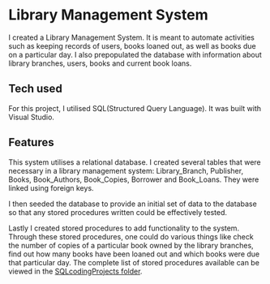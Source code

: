 # Library Management System 
I created a Library Management System. It is meant to automate activities such as keeping records of users, books loaned out, as well as books due on a particular day. I also prepopulated the database with information about library branches, users, books and current book loans.

## Tech used
For this project, I utilised SQL(Structured Query Language). It was built with Visual Studio.

## Features
This system utilises a relational database. I created several tables that were necessary in a library management system: Library_Branch, Publisher, Books, Book_Authors, Book_Copies, Borrower and Book_Loans. They were linked using foreign keys.

I then seeded the database to provide an initial set of data to the database so that any stored procedures written could be effectively tested.

Lastly I created stored procedures to add functionality to the system. Through these stored procedures, one could do various things like check the number of copies of a particular book owned by the library branches, find out how many books have been loaned out and which books were due that particular day. The complete list of stored procedures available can be viewed in the [SQLcodingProjects folder](https://github.com/dhavap/SQL/tree/master/SQLcodingProjects).
